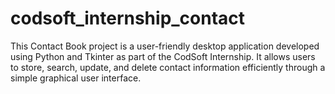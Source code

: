 # codsoft_internship_contact
This Contact Book project is a user-friendly desktop application developed using Python and Tkinter as part of the CodSoft Internship. It allows users to store, search, update, and delete contact information efficiently through a simple graphical user interface.

